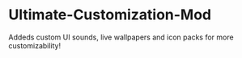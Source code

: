 # Ultimate-Customization-Mod
Addeds custom UI sounds, live wallpapers and icon packs for more customizability!
